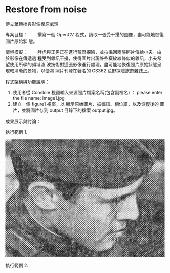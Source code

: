 ﻿# Restore from noise
傅立葉轉換與影像復原處理

專案目標：
　　撰寫一個 OpenCV 程式，讀取一張受干擾的圖像，盡可能地恢復圖片原始狀
態。

情境模擬：
　　胖虎與正男正在進行荒野探險，並拍攝回兩張照片傳給小夫。由於影像在傳遞過
程受到雜訊干擾，使得圖片出現許些橫紋線條似的雜訊，小夫希望使用所學的頻域濾
波技術對這張影像進行處理，盡可能地恢復照片原始狀態呈現較清晰的景物，以便將
照片刊登在著名的 CS362 荒野探險旅遊雜誌上。

程式架構與功能說明：
1. 使用者從 Conslole 視窗輸入來源照片檔案名稱(包含副檔名) ：
please enter the file name: image1.jpg 
2. 建立一個 figure1 視窗，以 顯示原始圖片、振幅譜、相位譜，以及恢復後的
圖片，並將圖片存到 output 目錄下的檔案 output.jpg。

成果展示與討論：

執行範例 1.

![Original Image](input1.jpg)

執行範例 2.



